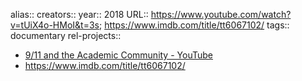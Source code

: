 alias::
creators::
year:: 2018
URL:: https://www.youtube.com/watch?v=tUiX4o-HMoI&t=3s; https://www.imdb.com/title/tt6067102/
tags:: documentary
rel-projects::


- [9/11 and the Academic Community - YouTube](https://www.youtube.com/watch?v=tUiX4o-HMoI&t=3s)
- https://www.imdb.com/title/tt6067102/